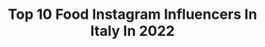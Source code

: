 ---
title: Top 10 Food Instagram Influencers In Italy In 2022
description: >-
  Find top food Instagram influencers in Italy in 2022. Most popular hashtags: #love #travel #travelphotography.
platform: Instagram
hits: 2126
text_top: Identify the most popular Instagram profiles on inBeat.
text_bottom: inBeat holds 2126 Instagram influencers like this in Italy for you to collaborate.
profiles:
  - username: "matteopelusi"
    fullname: >-
      Matt Pelusi - Matt & Bise
    bio: >-
      👽 ½ of #mattebise Business: freetube@live.it ✈️ TRAVEL🌏 FOOD 🍕👽 ❌ YOUTUBE CHANNEL ❌ ↙️
    location: "Italy"
    followers: 1626293
    engagement: 518
    commentsToLikes: 0.039316
    id: ck9wgyirpvigq0j786pxlpko7
    verified: true
    hashtags: "#venezia77, #venicefilmfestival, #biennalecinema2020, #comedy"
  - username: "chipstante"
    fullname: >-
      Minh Luong 🌹
    bio: >-
      ________________________________________ FOOD•TRAVEL•FASHION•CLUB|BAR•🔒❤@chi.mr.hikari Stuttgart|Landshut
    location: "Italy"
    followers: 2652
    engagement: 3018
    commentsToLikes: 0.096399
    id: ckf5kwa6tnhg60j23wh9nqzzn
    verified: false
    hashtags: "#potd, #stuttgart, #holiday, #bhfyp"
  - username: "ziaflavia_foodnboobs"
    fullname: >-
      Zia Flavia Foodn'Boobs
    bio: >-
      Femminista 💪🏻 Napoletana 🌋 Affamata 🐽 #foodblogger 🍝
    location: "Italy"
    followers: 181421
    engagement: 763
    commentsToLikes: 0.024633
    id: ck6u9kqhry4hg0j71i15sfc74
    verified: false
    hashtags: ""
  - username: "leo_diezcerodos"
    fullname: >-
      🇮🇹 Ł ε σ η α я ∂ σ ☀️
    bio: >-
      Veterinarian 🐶🦁 Food inspector🔍 Love music🎙️ Made in Sicily ❤️ Second home: Sardinia 🏖 Erasmus Murcia/Valencia🇪🇸 Board ESN SS 18/20 💛
    location: "Italy"
    followers: 15787
    engagement: 714
    commentsToLikes: 0.136304
    id: ck8t92fqimpzw0j78c7g1iue4
    verified: false
    hashtags: "#lanuovasardegna, #roadtoitalia, #autumn, #sicily"
  - username: "showtime_gp"
    fullname: >-
      Giampaolo Calvaresi ( P.T. ) 🦍
    bio: >-
      #ONLYQUALITY #MOTIVATION Secondo Profilo @showtime_gp.family 1st Best Italian Freestyler @foodspring_it -15%: "SHOWTIMEFSG" BUSINESS ->Direct/Email
    location: "Italy"
    followers: 376623
    engagement: 1393
    commentsToLikes: 0.248779
    id: ck0txqh3mk5hm0i19s4hns7gj
    verified: false
    hashtags: "#foodspring, #shredded, #onlyquality, #motivation"
  - username: "robipetrus"
    fullname: >-
      Roby🍝|Puglia Foodie |Tours🇮🇹®️
    bio: >-
      Airbnb Experience Host 😎🍕🍷🚘🏖️ Tour guide by day 🛵 Blogger at night🌜 Cook always 👨🏻‍🍳 Travel South Italy |Eat Good Food|Take Fun Photos @pugliain500
    location: "Italy"
    followers: 10742
    engagement: 1431
    commentsToLikes: 0.087467
    id: ck9wf3eu1n3zu0j786zu0aft4
    verified: false
    hashtags: "#instasouth, #italians, #monopoli, #puglialovers"
  - username: "carlaagostinam"
    fullname: >-
      Car  🏹 ♥️
    bio: >-
      #savetheplanet 🌸🍃🍀🌍 Business Management & Mkt👩🏼‍💻 Creating beauty in everthing ✨ Traveler, wine lover & foodie ✈️🍷 🐺♥️ 🇮🇹🇦🇷
    location: "Italy"
    followers: 25873
    engagement: 455
    commentsToLikes: 0.485752
    id: ckf5lahyaoxsc0j23oq43y886
    verified: false
    hashtags: "#badabun, #jdpantoja, #chile, #sorteo"
  - username: "agipsyinthekitchen"
    fullname: >-
      A Gipsy In The Kitchen
    bio: >-
      Food&{Life}Travel{ers}.🧿SupperClubbers ~HyggeLife. Slow living,Slow food, VANLIFERS~ Proud dog parents. Gardeners 🥕
    location: "Italy"
    followers: 119747
    engagement: 353
    commentsToLikes: 0.064160
    id: ck0tz2kkeox6v0i19c43w7bna
    verified: false
    hashtags: "#amazonhub, #iltuoritiro, #locker, #counter"
  - username: "carolina_bertolaso"
    fullname: >-
      Carolina Bertolaso
    bio: >-
      Blog personale 🙋🏼‍♀️ Attivista per gli animali 🐓🐖🐄🐇🐑 Mamma di 🐈🐈🐈🐈🐕 Viaggiatrice 🛫 Foodie 🥑 Creatrice 💖
    location: "Italy"
    followers: 3140
    engagement: 1487
    commentsToLikes: 0.166747
    id: ck6u1h0lnlodm0j71ybmm0aeb
    verified: false
    hashtags: "#cosanascondesubway, #iodifendoglianimali, #animalequalityitalia, #joaquinphoenix"
  - username: "cattivipensieri_"
    fullname: >-
      Sabina Sirianni
    bio: >-
      My life is a great passion. Wine taster🍷Food 🍴Beauty&Make-up💄Lifestyle 🌺Books📖Cats😺 Varese, Italy 🇮🇹 Only my photos 📷 Collaboration: direct or email
    location: "Italy"
    followers: 17406
    engagement: 436
    commentsToLikes: 0.179721
    id: ck5zxt4618m3g0i14loj16x9q
    verified: false
    hashtags: "#mylife, #lovemyself, #over40style, #donnaitaliana"
---